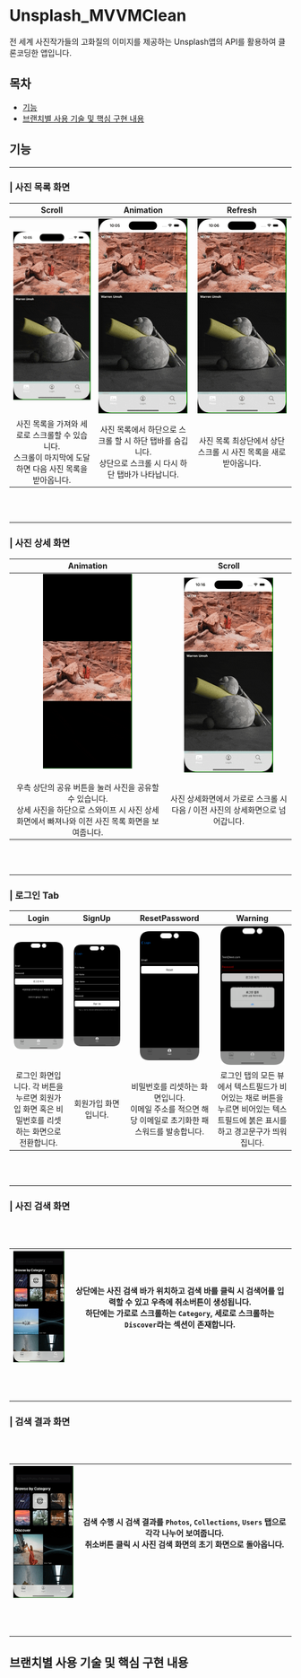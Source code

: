 # Unsplash_MVVMClean
전 세계 사진작가들의 고화질의 이미지를 제공하는 Unsplash앱의 API를 활용하여 클론코딩한 앱입니다.

## 목차
- [기능](#기능)
- [브랜치별 사용 기술 및 핵심 구현 내용](#브랜치별-사용-기술-및-핵심-구현-내용)

## 기능

---
### | 사진 목록 화면


| Scroll | Animation | Refresh |
|:---:|:---:|:---:|
| <img src = "/Images/ListView/ListViewPrefetching.gif" title="ListView"> | <img src = "/Images/ListView/ListViewAnimation.gif" title="ListView Animation"> | <img src = "/Images/ListView/ListViewRefresh.gif" title="ListView Refresh"> |
| 사진 목록을 가져와 세로로 스크롤할 수 있습니다. <br> 스크롤이 마지막에 도달하면 다음 사진 목록을 받아옵니다. | 사진 목록에서 하단으로 스크롤 할 시 하단 탭바를 숨깁니다. <br> 상단으로 스크롤 시 다시 하단 탭바가 나타납니다. | 사진 목록 최상단에서 상단 스크롤 시 사진 목록을 새로 받아옵니다. |

<br>
</br>

---------
### | 사진 상세 화면

| Animation | Scroll |
|:---:|:---:|
| <img src = "/Images/DetailView/DetailViewAnimation.gif" title="DetailView Animation"> </p> | <img src = "/Images/DetailView/DetailViewScrollToItem.gif" title="DetailView Scroll"> |
| 우측 상단의 공유 버튼을 눌러 사진을 공유할 수 있습니다. <br> 상세 사진을 하단으로 스와이프 시 사진 상세화면에서 빠져나와 이전 사진 목록 화면을 보여줍니다. | 사진 상세화면에서 가로로 스크롤 시 다음 / 이전 사진의 상세화면으로 넘어갑니다. |

<br>
</br>

---------
### | 로그인 Tab

| Login | SignUp | ResetPassword | Warning |
|:---:|:---:|:---:|:---:|
| <img src = "/Images/LoginTab/LoginDefault.png" title="LoginView" width="98%"> | <img src = "/Images/LoginTab/LoginSignup.png" title="SignUp" width="92%"> | <img src = "/Images/LoginTab/LoginReset.png" title="ResetView" width="75%"> | <img src = "/Images/LoginTab/LoginUnderLineTextField.png" title="UnderLineTextField" width="90%"> |
| 로그인 화면입니다. 각 버튼을 누르면 회원가입 화면 혹은 비밀번호를 리셋하는 화면으로 전환합니다. | 회원가입 화면입니다. | 비밀번호를 리셋하는 화면입니다. <br> 이메일 주소를 적으면 해당 이메일로 초기화한 패스워드를 발송합니다. | 로그인 탭의 모든 뷰에서 텍스트필드가 비어있는 채로 버튼을 누르면 비어있는 텍스트필드에 붉은 표시를 하고 경고문구가 띄워집니다. |

<br>
</br>

---------
### | 사진 검색 화면
<br>
</br>

| <img src = "/Images/SearchView/SearchView_compositional.gif" title="SearchView"> | 상단에는 사진 검색 바가 위치하고 검색 바를 클릭 시 검색어를 입력할 수 있고 우측에 취소버튼이 생성됩니다. <br> 하단에는 가로로 스크롤하는 `Category`, 세로로 스크롤하는 `Discover`라는 섹션이 존재합니다. |
|---|---|
<br>
</br>

---------
### | 검색 결과 화면
<br>
</br>

| <img src = "/Images/SearchView/SearchResultView.gif" title="SearchResultView"> | 검색 수행 시 검색 결과를 `Photos`, `Collections`, `Users` 탭으로 각각 나누어 보여줍니다. <br> 취소버튼 클릭 시 사진 검색 화면의 초기 화면으로 돌아옵니다. |
|---|---|
<br>
</br>

---------
## 브랜치별 사용 기술 및 핵심 구현 내용
